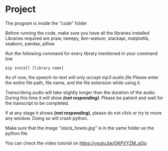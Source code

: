 # Project
The program is inside the "code" folder

Before running the code, make sure you have all the libraries installed
Libraries required are
praw, tweepy, ibm-watson, stackapi, matplotlib, seaborn, pandas, pillow

Run the following command for every library mentioned in your command line
```
pip install [library name]
```

As of now, the speech-to-text _will only accept mp3 audio file_
Please enter the entire file path, file name, and the file extension while using it.

Transcribing audio will take slightly longer than the duration of the audio. During this time it will show **_(not responding)_**. Please be patient and wait for the transcript to be completed.

If at any stage it shows **_(not responding)_**, please do not click or try to move any window. Doing so will crash python.

Make sure that the image _"stack_howto.jpg"_ is in the same folder as the python file.

You can check the video tutorial on
https://youtu.be/GKPVYZM_gOo
